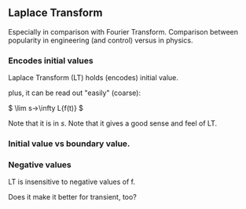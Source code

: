 
## Laplace Transform
Especially in comparison with Fourier Transform.
Comparison between popularity in engineering (and control) versus in physics.

### Encodes initial values
Laplace Transform (LT) holds (encodes) initial value.

plus, it can be read out "easily" (coarse):

$ \lim s->\infty L{f(t)} $

Note that it is in $s$.
Note that it gives a good sense and feel of LT.

### Initial value vs boundary value.

### Negative values
LT is insensitive to negative values of f.

Does it make it better for transient, too?

